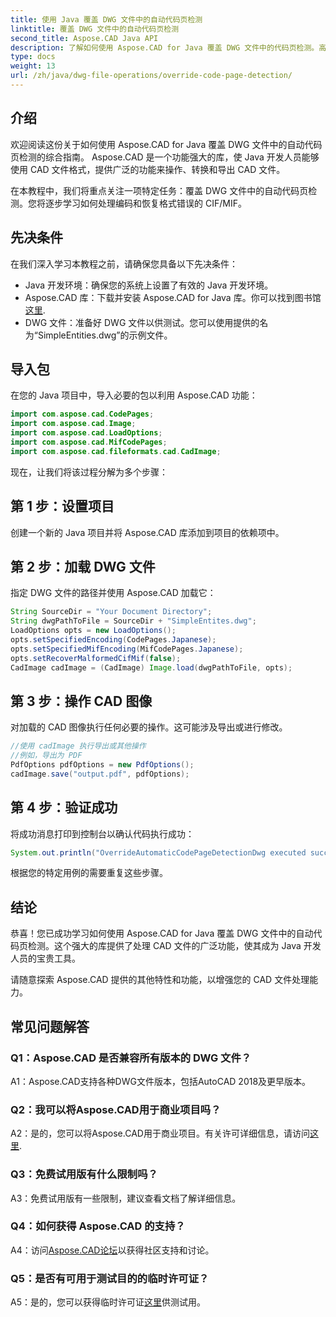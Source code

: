 ```yaml
---
title: 使用 Java 覆盖 DWG 文件中的自动代码页检测
linktitle: 覆盖 DWG 文件中的自动代码页检测
second_title: Aspose.CAD Java API
description: 了解如何使用 Aspose.CAD for Java 覆盖 DWG 文件中的代码页检测。高效处理编码并恢复格式错误的 CIF/MIF。
type: docs
weight: 13
url: /zh/java/dwg-file-operations/override-code-page-detection/
---
```

## 介绍

欢迎阅读这份关于如何使用 Aspose.CAD for Java 覆盖 DWG 文件中的自动代码页检测的综合指南。 Aspose.CAD 是一个功能强大的库，使 Java 开发人员能够使用 CAD 文件格式，提供广泛的功能来操作、转换和导出 CAD 文件。

在本教程中，我们将重点关注一项特定任务：覆盖 DWG 文件中的自动代码页检测。您将逐步学习如何处理编码和恢复格式错误的 CIF/MIF。

## 先决条件

在我们深入学习本教程之前，请确保您具备以下先决条件：

- Java 开发环境：确保您的系统上设置了有效的 Java 开发环境。
- Aspose.CAD 库：下载并安装 Aspose.CAD for Java 库。你可以找到图书馆[这里](https://releases.aspose.com/cad/java/).
- DWG 文件：准备好 DWG 文件以供测试。您可以使用提供的名为“SimpleEntities.dwg”的示例文件。

## 导入包

在您的 Java 项目中，导入必要的包以利用 Aspose.CAD 功能：

```java
import com.aspose.cad.CodePages;
import com.aspose.cad.Image;
import com.aspose.cad.LoadOptions;
import com.aspose.cad.MifCodePages;
import com.aspose.cad.fileformats.cad.CadImage;
```

现在，让我们将该过程分解为多个步骤：

## 第 1 步：设置项目

创建一个新的 Java 项目并将 Aspose.CAD 库添加到项目的依赖项中。

## 第 2 步：加载 DWG 文件

指定 DWG 文件的路径并使用 Aspose.CAD 加载它：

```java
String SourceDir = "Your Document Directory";
String dwgPathToFile = SourceDir + "SimpleEntites.dwg";
LoadOptions opts = new LoadOptions();
opts.setSpecifiedEncoding(CodePages.Japanese);
opts.setSpecifiedMifEncoding(MifCodePages.Japanese);
opts.setRecoverMalformedCifMif(false);
CadImage cadImage = (CadImage) Image.load(dwgPathToFile, opts);
```

## 第 3 步：操作 CAD 图像

对加载的 CAD 图像执行任何必要的操作。这可能涉及导出或进行修改。

```java
//使用 cadImage 执行导出或其他操作
//例如，导出为 PDF
PdfOptions pdfOptions = new PdfOptions();
cadImage.save("output.pdf", pdfOptions);
```

## 第 4 步：验证成功

将成功消息打印到控制台以确认代码执行成功：

```java
System.out.println("OverrideAutomaticCodePageDetectionDwg executed successfully");
```

根据您的特定用例的需要重复这些步骤。

## 结论

恭喜！您已成功学习如何使用 Aspose.CAD for Java 覆盖 DWG 文件中的自动代码页检测。这个强大的库提供了处理 CAD 文件的广泛功能，使其成为 Java 开发人员的宝贵工具。

请随意探索 Aspose.CAD 提供的其他特性和功能，以增强您的 CAD 文件处理能力。

## 常见问题解答

### Q1：Aspose.CAD 是否兼容所有版本的 DWG 文件？

A1：Aspose.CAD支持各种DWG文件版本，包括AutoCAD 2018及更早版本。

### Q2：我可以将Aspose.CAD用于商业项目吗？

 A2：是的，您可以将Aspose.CAD用于商业项目。有关许可详细信息，请访问[这里](https://purchase.aspose.com/buy).

### Q3：免费试用版有什么限制吗？

A3：免费试用版有一些限制，建议查看文档了解详细信息。

### Q4：如何获得 Aspose.CAD 的支持？

 A4：访问[Aspose.CAD论坛](https://forum.aspose.com/c/cad/19)以获得社区支持和讨论。

### Q5：是否有可用于测试目的的临时许可证？

 A5：是的，您可以获得临时许可证[这里](https://purchase.aspose.com/temporary-license/)供测试用。